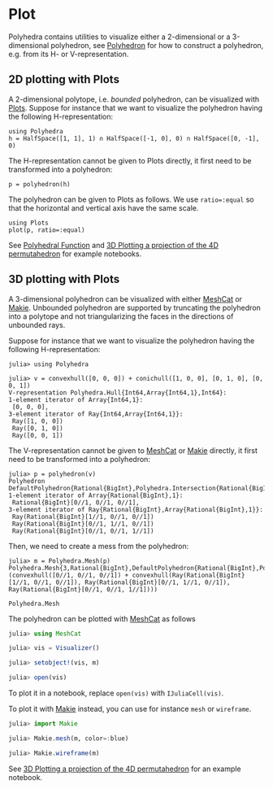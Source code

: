 # Plot

Polyhedra contains utilities to visualize either a 2-dimensional or a 3-dimensional
polyhedron, see [Polyhedron](@ref) for how to construct a polyhedron, e.g. from its H- or V-representation.

## 2D plotting with Plots

A 2-dimensional polytope, i.e. *bounded* polyhedron, can be visualized with [Plots](https://github.com/JuliaPlots/Plots.jl).
Suppose for instance that we want to visualize the polyhedron having the following H-representation:
```@example plots2
using Polyhedra
h = HalfSpace([1, 1], 1) ∩ HalfSpace([-1, 0], 0) ∩ HalfSpace([0, -1], 0)
```

The H-representation cannot be given to Plots directly, it first need to be transformed into a polyhedron:
```@example plots2
p = polyhedron(h)
```

The polyhedron can be given to Plots as follows.
We use `ratio=:equal` so that the horizontal and vertical axis have the same scale.
```@example plots2
using Plots
plot(p, ratio=:equal)
```

See [Polyhedral Function](https://github.com/JuliaPolyhedra/Polyhedra.jl/blob/master/examples/Polyhedral%20Function.ipynb) and [3D Plotting a projection of the 4D permutahedron](https://github.com/JuliaPolyhedra/Polyhedra.jl/blob/master/examples/3D%20Plotting%20a%20projection%20of%20the%204D%20permutahedron.ipynb) for example notebooks.

## 3D plotting with Plots

A 3-dimensional polyhedron can be visualized with either [MeshCat](https://github.com/rdeits/MeshCat.jl) or [Makie](https://github.com/JuliaPlots/Makie.jl).
Unbounded polyhedron are supported by truncating the polyhedron into a polytope and not triangularizing the faces in the directions of unbounded rays.

Suppose for instance that we want to visualize the polyhedron having the following H-representation:
```jldoctest plots3
julia> using Polyhedra

julia> v = convexhull([0, 0, 0]) + conichull([1, 0, 0], [0, 1, 0], [0, 0, 1])
V-representation Polyhedra.Hull{Int64,Array{Int64,1},Int64}:
1-element iterator of Array{Int64,1}:
 [0, 0, 0],
3-element iterator of Ray{Int64,Array{Int64,1}}:
 Ray([1, 0, 0])
 Ray([0, 1, 0])
 Ray([0, 0, 1])
```

The V-representation cannot be given to [MeshCat](https://github.com/rdeits/MeshCat.jl) or [Makie](https://github.com/JuliaPlots/Makie.jl) directly, it first need to be transformed into a polyhedron:
```jldoctest plots3
julia> p = polyhedron(v)
Polyhedron DefaultPolyhedron{Rational{BigInt},Polyhedra.Intersection{Rational{BigInt},Array{Rational{BigInt},1},Int64},Polyhedra.Hull{Rational{BigInt},Array{Rational{BigInt},1},Int64}}:
1-element iterator of Array{Rational{BigInt},1}:
 Rational{BigInt}[0//1, 0//1, 0//1],
3-element iterator of Ray{Rational{BigInt},Array{Rational{BigInt},1}}:
 Ray(Rational{BigInt}[1//1, 0//1, 0//1])
 Ray(Rational{BigInt}[0//1, 1//1, 0//1])
 Ray(Rational{BigInt}[0//1, 0//1, 1//1])
```

Then, we need to create a mess from the polyhedron:
```jldoctest plots3
julia> m = Polyhedra.Mesh(p)
Polyhedra.Mesh{3,Rational{BigInt},DefaultPolyhedron{Rational{BigInt},Polyhedra.Intersection{Rational{BigInt},Array{Rational{BigInt},1},Int64},Polyhedra.Hull{Rational{BigInt},Array{Rational{BigInt},1},Int64}}}(convexhull([0//1, 0//1, 0//1]) + convexhull(Ray(Rational{BigInt}[1//1, 0//1, 0//1]), Ray(Rational{BigInt}[0//1, 1//1, 0//1]), Ray(Rational{BigInt}[0//1, 0//1, 1//1])))
```

```@docs
Polyhedra.Mesh
```

The polyhedron can be plotted with [MeshCat](https://github.com/rdeits/MeshCat.jl) as follows
```julia
julia> using MeshCat

julia> vis = Visualizer()

julia> setobject!(vis, m)

julia> open(vis)
```
To plot it in a notebook, replace `open(vis)` with `IJuliaCell(vis)`.

To plot it with [Makie](https://github.com/JuliaPlots/Makie.jl) instead, you can use for instance `mesh` or `wireframe`.
```julia
julia> import Makie

julia> Makie.mesh(m, color=:blue)

julia> Makie.wireframe(m)
```

See [3D Plotting a projection of the 4D permutahedron](https://github.com/JuliaPolyhedra/Polyhedra.jl/blob/master/examples/3D%20Plotting%20a%20projection%20of%20the%204D%20permutahedron.ipynb) for an example notebook.
